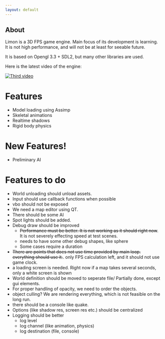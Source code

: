 ```yaml
---
layout: default
---
```


## About

Limon is a 3D FPS game engine. Main focus of its development is learning. It is not high performance, and will not be at least for seeable future. 

It is based on Opengl 3.3 + SDL2, but many other libraries are used.

Here is the latest video of the engine:

[![Third video](http://img.youtube.com/vi/OkMz1MGk9NE/0.jpg)](https://youtu.be/OkMz1MGk9NE)

# Features

- Model loading using Assimp
- Skeletal animations
- Realtime shadows
- Rigid body physics

# New Features!
- Preliminary AI

# Features to do
- World unloading should unload assets.
- Input should use callback functions when possible
- vbo should not be exposed
- We need a map editor using QT.
- There should be some AI
- Spot lights should be added.
- Debug draw should be improved
    * ~~Performance must be better. It is not working as it should right now~~. It is not severely effecting speed at test scenes.
    * needs to have some other debug shapes, like sphere
    * Some cases require a duration
- ~~There are points that does not use time provided by main loop. everything should use it.~~. only FPS calculation left, and it should not use game clock.
- a loading screen is needed. Right now if a map takes several seconds, only a white screen is shown
- World definition should be moved to seperate file/ Partially done, except gui elements.
- For proper handling of opacity, we need to order the objects.
- object culling? We are rendering everything, which is not feasible on the long run.
- there should be a console like quake.
- Options (like shadow res, screen res etc.) should be centralized
- Logging should be better
    * log level
    * log channel (like animation, physics)
    * log destination (file, console)
